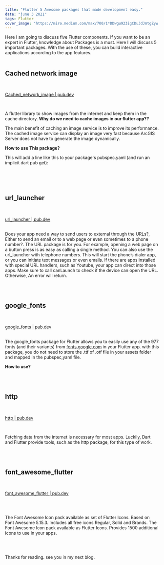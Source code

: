 ```yaml
---
title: "Flutter 5 Awesome packages that made development easy."
date: "june 3 2021"
tags: Flutter
cover_image: "https://miro.medium.com/max/700/1*DDwgu923igCDuJdJmtgZyw.jpeg"
---
```


Here I am going to discuss five Flutter components. If you want to be an expert in Flutter, knowledge about Packages is a must. Here I will discuss 5 important packages. With the use of these, you can build interactive applications according to the app features.
<br/>
<br/>

## Cached network image

<br/>

[Cached_network_image | pub.dev](https://pub.dev/packages/cached_network_image)

<br/>

A flutter library to show images from the internet and keep them in the cache directory.
**Why do we need to cache images in our flutter app??**

The main benefit of caching an image service is to improve its performance. The cached image service can display an image very fast because ArcGIS Server does not have to generate the image dynamically.

**How to use This package?**

This will add a line like this to your package's pubspec.yaml (and run an implicit dart pub get):

<br/>
<br/>

<script src="https://gist.github.com/anshrathod-blog/31491325f9c1f6928a6ffa2cf3c8bfb5.js"></script>

<br/>

## url_launcher

<br/>

[url_launcher | pub.dev](https://pub.dev/packages/url_launcher)
<br/>
<br/>

Does your app need a way to send users to external through the URLs?, Either to send an email or to a web page or even sometimes to a phone number?. The URL package is for you. For example, opening a web page on a button press is as easy as calling a single method. You can also use the url_launcher with telephone numbers. This will start the phone’s dialer app, or you can initiate text messages or even emails. If there are apps installed with special URL handlers, such as Youtube, your app can direct into those apps. Make sure to call canLaunch to check if the device can open the URL. Otherwise, An error will return.
<br/>
<br/>

<script src="https://gist.github.com/anshrathod-blog/cd81900def5e4cc50b2d0c77fca54c76.js"></script>
<br/>

## google_fonts

<br/>

[google_fonts | pub.dev](https://pub.dev/packages/google_fonts)
<br/>
<br/>

The google_fonts package for Flutter allows you to easily use any of the 977 fonts (and their variants) from [fonts.google.com](https://fonts.google.com) in your Flutter app.
with this package, you do not need to store the .ttf of .otf file in your assets folder and mapped in the pubspec,yaml file.

**How to use?**
<br/>
<br/>

<script src="https://gist.github.com/anshrathod-blog/135eb983ecd585e78c636de1541b1706.js"></script>

<br/>

## http

<br/>

[http | pub.dev](https://pub.dev/packages/http)

<br/>

Fetching data from the internet is necessary for most apps. Luckily, Dart and Flutter provide tools, such as the http package, for this type of work.
<br/>
<br/>

<script src="https://gist.github.com/anshrathod-blog/420c9fc34bc1e3f40766e68ec268accf.js"></script>

<br/>

## font_awesome_flutter

<br/>

[font_awesome_flutter | pub.dev](https://pub.dev/packages/font_awesome_flutter)

<br/>
<br/>

The Font Awesome Icon pack available as set of Flutter Icons.
Based on Font Awesome 5.15.3. Includes all free icons Regular, Solid and Brands.
The Font Awesome Icon pack available as Flutter Icons. Provides 1500 additional icons to use in your apps.
<br/>
<br/>

<script src="https://gist.github.com/anshrathod-blog/e421d120a19c4d82ecc07b005ecdeebe.js"></script>
<br/>

Thanks for reading. see you in my next blog.
